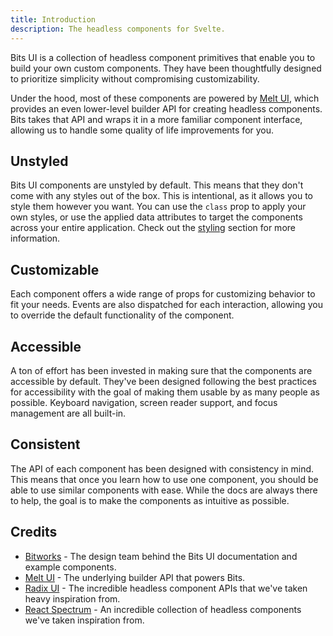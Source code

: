 ```yaml
---
title: Introduction
description: The headless components for Svelte.
---
```


Bits UI is a collection of headless component primitives that enable you to build your own custom components. They have been thoughtfully designed to prioritize simplicity without compromising customizability.

Under the hood, most of these components are powered by [Melt UI](https://melt-ui.com), which provides an even lower-level builder API for creating headless components. Bits takes that API and wraps it in a more familiar component interface, allowing us to handle some quality of life improvements for you.

## Unstyled

Bits UI components are unstyled by default. This means that they don't come with any styles out of the box. This is intentional, as it allows you to style them however you want. You can use the `class` prop to apply your own styles, or use the applied data attributes to target the components across your entire application. Check out the [styling](/docs/styling) section for more information.

## Customizable

Each component offers a wide range of props for customizing behavior to fit your needs. Events are also dispatched for each interaction, allowing you to override the default functionality of the component.

## Accessible

A ton of effort has been invested in making sure that the components are accessible by default. They've been designed following the best practices for accessibility with the goal of making them usable by as many people as possible. Keyboard navigation, screen reader support, and focus management are all built-in.

## Consistent

The API of each component has been designed with consistency in mind. This means that once you learn how to use one component, you should be able to use similar components with ease. While the docs are always there to help, the goal is to make the components as intuitive as possible.

## Credits

- [Bitworks](https://bitworks.cz) - The design team behind the Bits UI documentation and example components.
- [Melt UI](https://melt-ui.com) - The underlying builder API that powers Bits.
- [Radix UI](https://radix-ui.com) - The incredible headless component APIs that we've taken heavy inspiration from.
- [React Spectrum](https://react-spectrum.adobe.com) - An incredible collection of headless components we've taken inspiration from.
